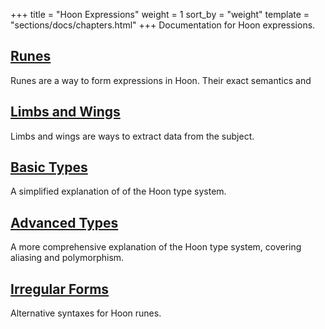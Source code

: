 +++
title = "Hoon Expressions"
weight = 1
sort_by = "weight"
template = "sections/docs/chapters.html"
+++
Documentation for Hoon expressions.

## [Runes](runes)

Runes are a way to form expressions in Hoon. Their exact semantics and

## [Limbs and Wings](limbs)

Limbs and wings are ways to extract data from the subject.

## [Basic Types](basic)

A simplified explanation of of the Hoon type system.

## [Advanced Types](advanced)

A more comprehensive explanation of the Hoon type system, covering aliasing and polymorphism.

## [Irregular Forms](irregular)

Alternative syntaxes for Hoon runes.

